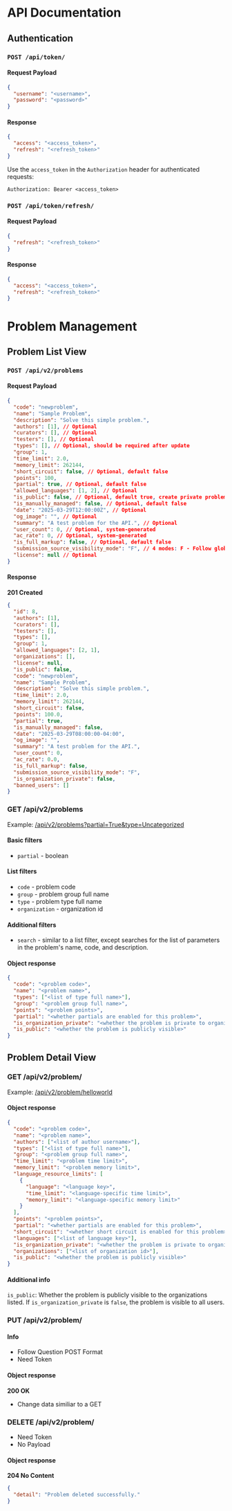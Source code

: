 # API Documentation

## Authentication

### `POST /api/token/`

#### Request Payload

```json
{
  "username": "<username>",
  "password": "<password>"
}
```

#### Response

```json
{
  "access": "<access_token>",
  "refresh": "<refresh_token>"
}
```

Use the `access_token` in the `Authorization` header for authenticated requests:

```http
Authorization: Bearer <access_token>
```

### `POST /api/token/refresh/`

#### Request Payload

```json
{
  "refresh": "<refresh_token>"
}
```

#### Response

```json
{
  "access": "<access_token>",
  "refresh": "<refresh_token>"
}
```

# Problem Management

## Problem List View

### `POST /api/v2/problems`

#### Request Payload

```json
{
  "code": "newproblem",
  "name": "Sample Problem",
  "description": "Solve this simple problem.",
  "authors": [1], // Optional
  "curators": [], // Optional
  "testers": [], // Optional
  "types": [], // Optional, should be required after update
  "group": 1,
  "time_limit": 2.0,
  "memory_limit": 262144,
  "short_circuit": false, // Optional, default false
  "points": 100,
  "partial": true, // Optional, default false
  "allowed_languages": [1, 2], // Optional
  "is_public": false, // Optional, default true, create private problems permission required
  "is_manually_managed": false, // Optional, default false
  "date": "2025-03-29T12:00:00Z", // Optional
  "og_image": "", // Optional
  "summary": "A test problem for the API.", // Optional
  "user_count": 0, // Optional, system-generated
  "ac_rate": 0, // Optional, system-generated
  "is_full_markup": false, // Optional, default false
  "submission_source_visibility_mode": "F", // 4 modes: F - Follow global setting, A - Always visible, S - Visible if problem solved, O - Only own submissions
  "license": null // Optional
}
```

#### Response

**201 Created**

```json
{
  "id": 8,
  "authors": [1],
  "curators": [],
  "testers": [],
  "types": [],
  "group": 1,
  "allowed_languages": [2, 1],
  "organizations": [],
  "license": null,
  "is_public": false,
  "code": "newproblem",
  "name": "Sample Problem",
  "description": "Solve this simple problem.",
  "time_limit": 2.0,
  "memory_limit": 262144,
  "short_circuit": false,
  "points": 100.0,
  "partial": true,
  "is_manually_managed": false,
  "date": "2025-03-29T08:00:00-04:00",
  "og_image": "",
  "summary": "A test problem for the API.",
  "user_count": 0,
  "ac_rate": 0.0,
  "is_full_markup": false,
  "submission_source_visibility_mode": "F",
  "is_organization_private": false,
  "banned_users": []
}
```

### GET /api/v2/problems

Example: [/api/v2/problems?partial=True&type=Uncategorized](https://dmoj.ca/api/v2/problems?partial=True&type=Uncategorized)

#### Basic filters

- `partial` - boolean

#### List filters

- `code` - problem code
- `group` - problem group full name
- `type` - problem type full name
- `organization` - organization id

#### Additional filters

- `search` - similar to a list filter, except searches for the list of parameters in the problem's name, code, and description.

#### Object response

```json
{
  "code": "<problem code>",
  "name": "<problem name>",
  "types": ["<list of type full name>"],
  "group": "<problem group full name>",
  "points": "<problem points>",
  "partial": "<whether partials are enabled for this problem>",
  "is_organization_private": "<whether the problem is private to organizations>",
  "is_public": "<whether the problem is publicly visible>"
}
```

## Problem Detail View

### GET /api/v2/problem/<problem code>

Example: [/api/v2/problem/helloworld](https://dmoj.ca/api/v2/problem/helloworld)

#### Object response

```json
{
  "code": "<problem code>",
  "name": "<problem name>",
  "authors": ["<list of author username>"],
  "types": ["<list of type full name>"],
  "group": "<problem group full name>",
  "time_limit": "<problem time limit>",
  "memory_limit": "<problem memory limit>",
  "language_resource_limits": [
    {
      "language": "<language key>",
      "time_limit": "<language-specific time limit>",
      "memory_limit": "<language-specific memory limit>"
    }
  ],
  "points": "<problem points>",
  "partial": "<whether partials are enabled for this problem>",
  "short_circuit": "<whether short circuit is enabled for this problem>",
  "languages": ["<list of language key>"],
  "is_organization_private": "<whether the problem is private to organizations>",
  "organizations": ["<list of organization id>"],
  "is_public": "<whether the problem is publicly visible>"
}
```

#### Additional info

`is_public`: Whether the problem is publicly visible to the organizations listed. If `is_organization_private` is `false`, the problem is visible to all users.

### PUT /api/v2/problem/<problem code>

#### Info

- Follow Question POST Format
- Need Token

#### Object response

**200 OK**

- Change data similiar to a GET

### DELETE /api/v2/problem/<problem code>

- Need Token
- No Payload

#### Object response

**204 No Content**

```json
{
  "detail": "Problem deleted successfully."
}
```
